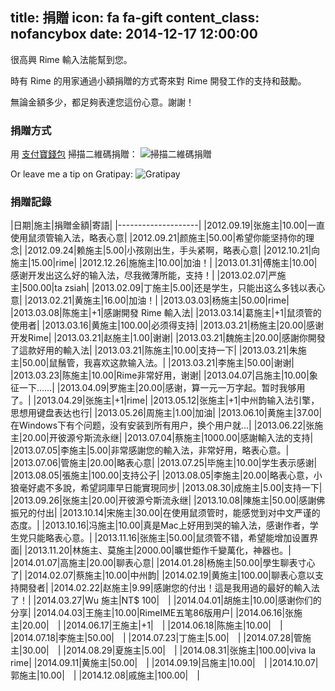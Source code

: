 title: 捐贈
icon: fa fa-gift
content_class: nofancybox
date: 2014-12-17 12:00:00
---

<style>
table { padding: 0;border-collapse: collapse; }
table tr { border-top: 1px solid #cccccc; background-color: white; margin: 0; padding: 0; }
table tr:nth-child(2n) { background-color: #f8f8f8; }
table tr th { font-weight: bold; border: 1px solid #cccccc; margin: 0; padding: 6px 13px; }
table tr td { border: 1px solid #cccccc; margin: 0; padding: 6px 13px; }
table tr th :first-child, table tr td :first-child { margin-top: 0; }
table tr th :last-child, table tr td :last-child { margin-bottom: 0; }
img { display: inline-block; }
</style>

很高興 Rime 輸入法能幫到您。

時有 Rime 的用家通過小額捐贈的方式寄來對 Rime 開發工作的支持和鼓勵。

無論金額多少，都足夠表達您這份心意。謝謝！

### 捐贈方式

用 [支付寶錢包](https://mobile.alipay.com/) 掃描二維碼捐贈：
![掃描二維碼捐贈](/images/qr-donate.jpg)

Or leave me a tip on Gratipay:
[![Gratipay](https://img.shields.io/gratipay/lotem.svg)](https://gratipay.com/lotem/)

### 捐贈記錄

|日期|施主|捐贈金額|寄語|
|--------------------|
|2012.09.19|张施主|10.00|一直使用鼠须管输入法，略表心意|
|2012.09.21|颜施主|50.00|希望你能坚持你的理念|
|2012.09.24|赖施主|5.00|小孩刚出生，手头紧啊，略表心意|
|2012.10.21|向施主|15.00|rime|
|2012.12.26|施施主|10.00|加油！|
|2013.01.31|傅施主|10.00|感谢开发出这么好的输入法，尽我微薄所能，支持！|
|2013.02.07|严施主|500.00|ta zsiah|
|2013.02.09|丁施主|5.00|还是学生，只能出这么多钱以表心意|
|2013.02.21|黄施主|16.00|加油！|
|2013.03.03|杨施主|50.00|rime|
|2013.03.08|陈施主|+1|感謝開發 Rime 輸入法|
|2013.03.14|葛施主|+1|鼠须管的使用者|
|2013.03.16|黄施主|100.00|必须得支持|
|2013.03.21|杨施主|20.00|感谢开发Rime|
|2013.03.21|赵施主|1.00|谢谢|
|2013.03.21|魏施主|20.00|感謝你開發了這款好用的輸入法|
|2013.03.21|陈施主|10.00|支持一下|
|2013.03.21|朱施主|50.00|鼠鬚管，我喜欢这款输入法。|
|2013.03.21|李施主|50.00|谢谢|
|2013.03.23|陈施主|10.00|Rime非常好用，谢谢|
|2013.04.07|吕施主|10.00|象征一下……|
|2013.04.09|罗施主|20.00|感谢，算一元一万字起。暂时我够用了。|
|2013.04.29|张施主|+1|rime|
|2013.05.12|张施主|+1|中州韵输入法引擎，思想用键盘表达也行|
|2013.05.26|周施主|1.00|加油|
|2013.06.10|黄施主|37.00|在Windows下有个问题，没有安装到所有用户，换个用户就…|
|2013.06.22|张施主|20.00|开彼源兮斯流永继|
|2013.07.04|蔡施主|1000.00|感謝輸入法的支持|
|2013.07.05|李施主|5.00|非常感謝您的輸入法，非常好用，略表心意。|
|2013.07.06|管施主|20.00|略表心意|
|2013.07.25|毕施主|10.00|学生表示感谢|
|2013.08.05|張施主|100.00|支持公子|
|2013.08.05|李施主|20.00|略表心意，小狼毫好處不多說，希望詞庫早日能實現同步|
|2013.08.30|成施主|5.00|支持一下|
|2013.09.26|张施主|20.00|开彼源兮斯流永继|
|2013.10.08|陳施主|50.00|感謝佛振兄的付出|
|2013.10.14|宋施主|30.00|在使用鼠须管时，能感觉到对中文严谨的态度。|
|2013.10.16|冯施主|10.00|真是Mac上好用到哭的输入法，感谢作者，学生党只能略表心意。|
|2013.11.16|张施主|50.00|鼠须管不错，希望能增加设置界面|
|2013.11.20|林施主、莫施主|2000.00|曠世鉅作千變萬化，神器也。|
|2014.01.07|高施主|20.00|聊表心意|
|2014.01.28|杨施主|50.00|學生聊表寸心了|
|2014.02.07|蔡施主|10.00|中州韵|
|2014.02.19|黄施主|100.00|聊表心意以支持開發者|
|2014.02.22|赵施主|9.99|感謝您的付出！這是我用過的最好的輸入法了！|
|2014.03.27|Wu 施主|NT$ 100|　|
|2014.04.01|胡施主|10.00|感谢你们的分享|
|2014.04.03|王施主|10.00|RimeIME五笔86版用户|
|2014.06.16|张施主|20.00|　|
|2014.06.17|王施主|+1|　|
|2014.06.18|陈施主|10.00|　|
|2014.07.18|李施主|50.00|　|
|2014.07.23|丁施主|5.00|　|
|2014.07.28|管施主|30.00|　|
|2014.08.29|夏施主|5.00|　|
|2014.08.31|张施主|100.00|viva la rime|
|2014.09.11|黄施主|50.00|　|
|2014.09.19|吕施主|10.00|　|
|2014.10.07|郭施主|10.00|　|
|2014.12.08|戚施主|100.00|　|
